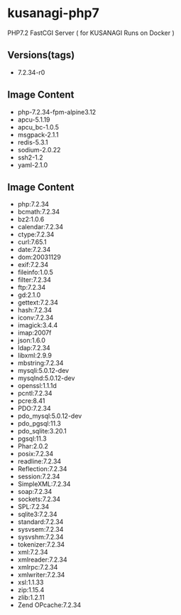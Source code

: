 # kusanagi-php7
PHP7.2 FastCGI Server ( for KUSANAGI Runs on Docker )

## Versions(tags)
- 7.2.34-r0

## Image Content
- php-7.2.34-fpm-alpine3.12
- apcu-5.1.19
- apcu_bc-1.0.5
- msgpack-2.1.1
- redis-5.3.1
- sodium-2.0.22
- ssh2-1.2
- yaml-2.1.0

## Image Content
- php:7.2.34
- bcmath:7.2.34
- bz2:1.0.6
- calendar:7.2.34
- ctype:7.2.34
- curl:7.65.1
- date:7.2.34
- dom:20031129
- exif:7.2.34
- fileinfo:1.0.5
- filter:7.2.34
- ftp:7.2.34
- gd:2.1.0
- gettext:7.2.34
- hash:7.2.34
- iconv:7.2.34
- imagick:3.4.4
- imap:2007f
- json:1.6.0
- ldap:7.2.34
- libxml:2.9.9
- mbstring:7.2.34
- mysqli:5.0.12-dev
- mysqlnd:5.0.12-dev
- openssl:1.1.1d
- pcntl:7.2.34
- pcre:8.41
- PDO:7.2.34
- pdo_mysql:5.0.12-dev
- pdo_pgsql:11.3
- pdo_sqlite:3.20.1
- pgsql:11.3
- Phar:2.0.2
- posix:7.2.34
- readline:7.2.34
- Reflection:7.2.34
- session:7.2.34
- SimpleXML:7.2.34
- soap:7.2.34
- sockets:7.2.34
- SPL:7.2.34
- sqlite3:7.2.34
- standard:7.2.34
- sysvsem:7.2.34
- sysvshm:7.2.34
- tokenizer:7.2.34
- xml:7.2.34
- xmlreader:7.2.34
- xmlrpc:7.2.34
- xmlwriter:7.2.34
- xsl:1.1.33
- zip:1.15.4
- zlib:1.2.11
- Zend OPcache:7.2.34

